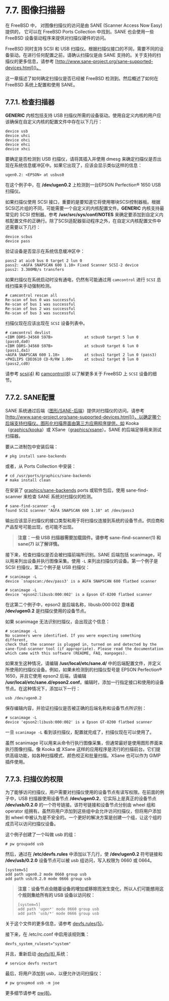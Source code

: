 # 7.7. 图像扫描器

在 FreeBSD 中， 对图像扫描仪的访问是由 SANE (Scanner Access Now Easy) 提供的， 它可以在 FreeBSD Ports Collection 中找到。SANE 也会使用一些 FreeBSD 设备驱动程序来提供对扫描仪硬件的访问。

FreeBSD 同时支持 SCSI 和 USB 扫描仪。根据扫描仪接口的不同，需要不同的设备驱动。在进行任何配置之前，请确认扫描仪是由 SANE 支持的。关于支持的扫描仪的更多信息，请参考 [http://www.sane-project.org/sane-supported-devices.html]()。

这一章描述了如何确定扫描仪是否已经被 FreeBSD 检测到。然后概述了如何在 FreeBSD 系统上配置和使用 SANE。

## 7.7.1. 检查扫描器

**GENERIC** 内核包括支持 USB 扫描仪所需的设备驱动。使用自定义内核的用户应该确保在自定义内核的配置文件中存在以下几行：

```
device usb
device uhci
device ohci
device ehci
device xhci
```

要确定是否检测到 USB 扫描仪，请将其插入并使用 dmesg 来确定扫描仪是否出现在系统信息缓冲区中。如果它出现了，应该会显示类似这样的信息：

```
ugen0.2: <EPSON> at usbus0
```

在这个例子中，在 **/dev/ugen0.2** 上检测到一台EPSON Perfection® 1650 USB扫描仪。

如果扫描仪使用 SCSI 接口，重要的是要知道它将使用哪块SCSI控制器板。根据SCSI芯片组的不同，可能需要一个自定义的内核配置文件。**GENERIC** 内核支持最常见的 SCSI 控制器。参考 **/usr/src/sys/conf/NOTES** 来确定要添加到自定义内核配置文件的正确行。除了SCSI适配器驱动程序之外，在自定义内核配置文件中还需要以下几行：

```
device scbus
device pass
```

验证设备是否显示在系统信息缓冲区中：

```
pass2 at aic0 bus 0 target 2 lun 0
pass2: <AGFA SNAPSCAN 600 1.10> Fixed Scanner SCSI-2 device
pass2: 3.300MB/s transfers
```

如果扫描仪在系统启动时没有通电，仍然有可能通过用 `camcontrol` 进行 `SCSI` 总线扫描来手动强制检测。

```
# camcontrol rescan all
Re-scan of bus 0 was successful
Re-scan of bus 1 was successful
Re-scan of bus 2 was successful
Re-scan of bus 3 was successful
```

扫描仪现在应该出现在 `SCSI` 设备列表中。

```
# camcontrol devlist
<IBM DDRS-34560 S97B>              at scbus0 target 5 lun 0 (pass0,da0)
<IBM DDRS-34560 S97B>              at scbus0 target 6 lun 0 (pass1,da1)
<AGFA SNAPSCAN 600 1.10>           at scbus1 target 2 lun 0 (pass3)
<PHILIPS CDD3610 CD-R/RW 1.00>     at scbus2 target 0 lun 0 (pass2,cd0)
```

请参考 [scsi(4)]() 和 [camcontrol(8)]() 以了解更多关于 FreeBSD 上 `SCSI` 设备的细节。

## 7.7.2. SANE配置

SANE 系统通过后端（[图形/SANE-后端]()）提供对扫描仪的访问。请参考 [http://www.sane-project.org/sane-supported-devices.html]()，以确定哪个后端支持扫描仪。图形化扫描界面由第三方应用程序提供，如 Kooka（[graphics/kooka]()）或 XSane（[graphics/xsane]()）。SANE 的后端足够用来测试扫描器。

要从二进制包中安装后端：

```
# pkg install sane-backends
```

或者，从 Ports Collection 中安装：

```
# cd /usr/ports/graphics/sane-backends
# make install clean
```

在安装了 [graphics/sane-backends]()  ports 或软件包后，使用 sane-find-scanner 来检查 SANE 系统对扫描仪的检测。

```
# sane-find-scanner -q
found SCSI scanner "AGFA SNAPSCAN 600 1.10" at /dev/pass3
```

输出应该显示扫描仪的接口类型和用于将扫描仪连接到系统的设备节点。供应商和产品型号可能出现，也可能不出现。

> **注意：一些 USB 扫描器需要加载固件。请参考 sane-find-scanner(1) 和 sane(7) 以了解详情。**

接下来，检查扫描仪是否会被扫描前端所识别。SANE 后端包括 scanimage，可以用来列出设备并执行图像采集。使用 `-L` 来列出扫描仪的设备。第一个例子是 SCSI 扫描仪，第二个例子是 USB 扫描仪：

```
# scanimage -L
device `snapscan:/dev/pass3' is a AGFA SNAPSCAN 600 flatbed scanner

# scanimage -L
device 'epson2:libusb:000:002' is a Epson GT-8200 flatbed scanner
```

在这第二个例子中，epson2 是后端名称，libusb:000:002 意味着 **/dev/ugen0.2** 是扫描仪使用的设备节点。

如果 scanimage 无法识别扫描仪，会出现这个信息：

```
# scanimage -L
No scanners were identified. If you were expecting something different,
check that the scanner is plugged in, turned on and detected by the
sane-find-scanner tool (if appropriate). Please read the documentation
which came with this software (README, FAQ, manpages).
```

如果发生这种情况，请编辑 **/usr/local/etc/sane.d/** 中的后端配置文件，并定义所使用的扫描仪设备。例如，如果未检测到的扫描仪型号是 EPSON Perfection® 1650，并且它使用 epson2 后端，请编辑 **/usr/local/etc/sane.d/epson2.conf**。编辑时，添加一行指定接口和使用的设备节点。在这种情况下，添加以下一行：

```
usb /dev/ugen0.2
```

保存编辑内容，并验证扫描仪是否被正确的后端名称和设备节点所识别：

```
# scanimage -L
device 'epson2:libusb:000:002' is a Epson GT-8200 flatbed scanner
```

一旦 `scanimage -L` 看到该扫描仪，配置就完成了，扫描仪现在可以使用了。

虽然 scanimage 可以用来从命令行执行图像采集，但通常最好是使用图形界面来执行图像扫描。像 Kooka 或 XSane 这样的应用程序是流行的扫描前台。它们提供高级功能，如各种扫描模式、颜色校正和批量扫描。XSane 也可以作为 GIMP 插件使用。

## 7.7.3. 扫描仪的权限

为了能够访问扫描仪，用户需要对扫描仪使用的设备节点有读写权限。在前面的例子中，USB 扫描器使用设备节点 **/dev/ugen0.2**，它实际上是真正的设备节点 **/dev/usb/0.2.0** 的一个符号链接。该符号链接和设备节点分别由 wheel 组和 operator 组拥有。虽然将用户添加到这些组中会允许访问扫描仪，但将用户添加到 wheel 中被认为是不安全的。一个更好的解决方案是创建一个组，让这个组的成员可以访问扫描仪设备。

这个例子创建了一个叫做 usb 的组：

```
# pw groupadd usb
```

然后，通过在 **/etc/devfs.rules** 中添加以下几行，使 **/dev/ugen0.2** 符号链接和 **/dev/usb/0.2.0** 设备节点可以被 usb 组访问，写入权限为 0660 或 0664。

```
[system=5]
add path ugen0.2 mode 0660 group usb
add path usb/0.2.0 mode 0666 group usb
```

> **注意：设备节点会随着设备的增加或移除而发生变化，所以人们可能想用这个规则集给所有的 USB 设备以访问权：**
>
> ```
> [system=5]
> add path 'ugen*' mode 0660 group usb
> add path 'usb/*' mode 0666 group usb
> ```

关于这个文件的更多信息，请参考 [devfs.rules(5)]()。

接下来，在 /etc/rc.conf 中启用该规则集：

```
devfs_system_ruleset="system"
```

并且，重新启动 [devfs(8) ]()系统：

```
# service devfs restart
```

最后，将用户添加到 usb，以便允许访问扫描仪：

```
# pw groupmod usb -m joe
```

更多细节请参考 [pw(8)]()。
